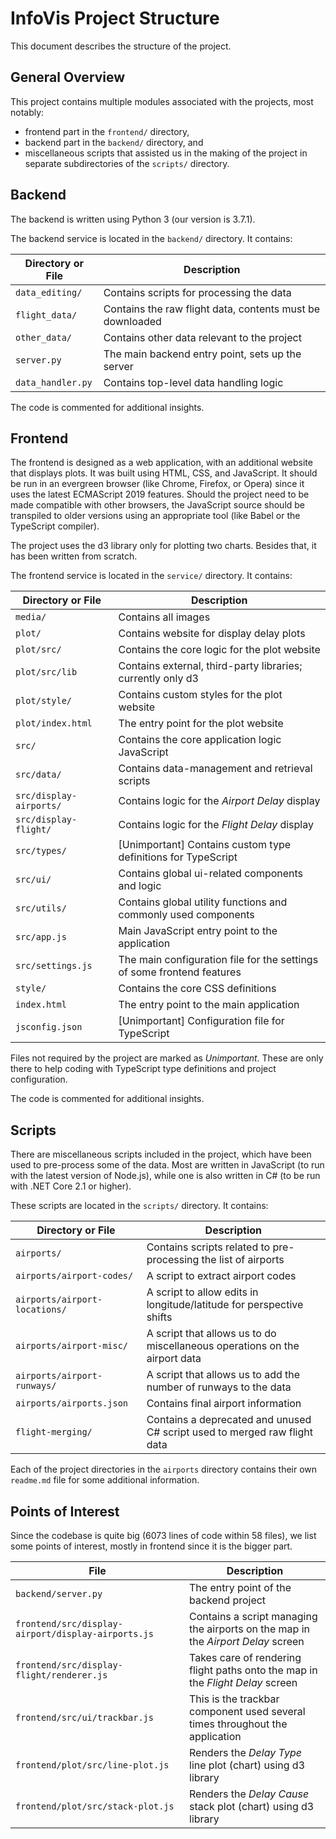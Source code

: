 # InfoVis Project Structure

This document describes the structure of the project.


## General Overview

This project contains multiple modules associated with the projects, most notably:

- frontend part in the `frontend/` directory,
- backend part in the `backend/` directory, and
- miscellaneous scripts that assisted us in the making of the project in separate subdirectories of the `scripts/` directory.


## Backend

The backend is written using Python 3 (our version is 3.7.1).

The backend service is located in the `backend/` directory. It contains:

| Directory or File | Description                                               |
| ----------------- | --------------------------------------------------------- |
| `data_editing/`   | Contains scripts for processing the data                  |
| `flight_data/`    | Contains the raw flight data, contents must be downloaded |
| `other_data/`     | Contains other data relevant to the project               |
| `server.py`       | The main backend entry point, sets up the server          |
| `data_handler.py` | Contains top-level data handling logic                    |

The code is commented for additional insights.


## Frontend

The frontend is designed as a web application, with an additional website that displays plots. It was built using HTML, CSS, and JavaScript. It should be run in an evergreen browser (like Chrome, Firefox, or Opera) since it uses the latest ECMAScript 2019 features. Should the project need to be made compatible with other browsers, the JavaScript source should be transpiled to older versions using an appropriate tool (like Babel or the TypeScript compiler).

The project uses the d3 library only for plotting two charts. Besides that, it has been written from scratch.

The frontend service is located in the `service/` directory. It contains:

| Directory or File       | Description                                                            |
| ----------------------- | ---------------------------------------------------------------------- |
| `media/`                | Contains all images                                                    |
| `plot/ `                | Contains website for display delay plots                               |
| `plot/src/`             | Contains the core logic for the plot website                           |
| `plot/src/lib`          | Contains external, third-party libraries; currently only d3            |
| `plot/style/`           | Contains custom styles for the plot website                            |
| `plot/index.html`       | The entry point for the plot website                                   |
| `src/`                  | Contains the core application logic JavaScript                         |
| `src/data/`             | Contains data-management and retrieval scripts                         |
| `src/display-airports/` | Contains logic for the _Airport Delay_ display                         |
| `src/display-flight/`   | Contains logic for the _Flight Delay_ display                          |
| `src/types/`            | [Unimportant] Contains custom type definitions for TypeScript          |
| `src/ui/`               | Contains global ui-related components and logic                        |
| `src/utils/`            | Contains global utility functions and commonly used components         |
| `src/app.js`            | Main JavaScript entry point to the application                         |
| `src/settings.js`       | The main configuration file for the settings of some frontend features |
| `style/`                | Contains the core CSS definitions                                      |
| `index.html`            | The entry point to the main application                                |
| `jsconfig.json`         | [Unimportant] Configuration file for TypeScript                        |

Files not required by the project are marked as _Unimportant_. These are only there to help coding with TypeScript type definitions and project configuration.

The code is commented for additional insights.


## Scripts

There are miscellaneous scripts included in the project, which have been used to pre-process some of the data. Most are written in JavaScript (to run with the latest version of Node.js), while one is also written in C# (to be run with .NET Core 2.1 or higher).

These scripts are located in the `scripts/` directory. It contains:

| Directory or File             | Description                                                                |
| ----------------------------- | -------------------------------------------------------------------------- |
| `airports/`                   | Contains scripts related to pre-processing the list of airports            |
| `airports/airport-codes/`     | A script to extract airport codes                                          |
| `airports/airport-locations/` | A script to allow edits in longitude/latitude for perspective shifts       |
| `airports/airport-misc/`      | A script that allows us to do miscellaneous operations on the airport data |
| `airports/airport-runways/`   | A script that allows us to add the number of runways to the data           |
| `airports/airports.json`      | Contains final airport information                                         |
| `flight-merging/`             | Contains a deprecated and unused C# script used to merged raw flight data  |

Each of the project directories in the `airports` directory contains their own `readme.md` file for some additional information.


## Points of Interest

Since the codebase is quite big (6073 lines of code within 58 files), we list some points of interest, mostly in frontend since it is the bigger part.

| File                                               | Description                                                                      |
| -------------------------------------------------- | -------------------------------------------------------------------------------- |
| `backend/server.py`                                | The entry point of the backend project                                           |
| `frontend/src/display-airport/display-airports.js` | Contains a script managing the airports on the map in the _Airport Delay_ screen |
| `frontend/src/display-flight/renderer.js`          | Takes care of rendering flight paths onto the map in the _Flight Delay_ screen   |
| `frontend/src/ui/trackbar.js`                      | This is the trackbar component used several times throughout the application     |
| `frontend/plot/src/line-plot.js`                   | Renders the _Delay Type_ line plot (chart) using d3 library                      |
| `frontend/plot/src/stack-plot.js`                  | Renders the _Delay Cause_ stack plot (chart) using d3 library                    |
